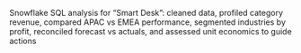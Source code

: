 Snowflake SQL analysis for “Smart Desk”: cleaned data, profiled category revenue, compared APAC vs EMEA performance, segmented industries by profit, reconciled forecast vs actuals, and assessed unit economics to guide actions
